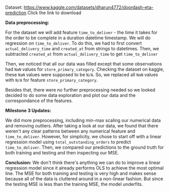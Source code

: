 Dataset: https://www.kaggle.com/datasets/dharun4772/doordash-eta-prediction
Click the link to download

**Data preprocessing:**

For the dataset we will add feature `time_to_deliver` - the time it takes for the order to be complete in a duration datetime timestamp. We will do regression on `time_to_deliver`.
To do this, we had to first convert `actual_delivery_time` and `created_at` from strings to datetimes. Then, we subtracted `created_at` from `actual_delivery_time` to get `time_to_deliver`

Then, we noticed that all our data was filled except that some observations had `NaN` values for `store_primary_category`. Checking the dataset on kaggle, these `NaN` values were supposed 
to be `N/A`. So, we replaced all `NaN` values with `N/A` for feature `store_primary_category`.

Besides that, there were no further preprocessing needed so we looked decided to do some data exploration and plot our data and the correspondance of the features.

**Milestone 3 Updates:**

We did more preprocessing, including min-max scaling our numerical data and removing outliers. After taking a look at our data, we found that there weren't any clear patterns between any numerical feature and `time_to_deliver`. However, for simplicity, we chose to start off with a linear regression model using `total_outstanding_orders` to predict `time_to_deliver`. Then, we compared our predictions to the ground truth for both training and testing and then inspecting our MSE.

**Conclusion:**
We don't think there's anything we can do to improve a linear regression model since it already performs OLS to achieve the most optimal line. The MSE for both training and testing is very high and makes sense because all of the data is cluttered around in a non-linear fashion. But since the testing MSE is less than the training MSE, the model underfits.
